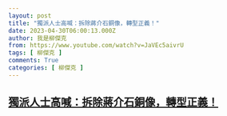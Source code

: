 ```yaml
---
layout: post
title: "獨派人士高喊：拆除蔣介石銅像，轉型正義！"
date: 2023-04-30T06:00:13.000Z
author: 我是柳傑克
from: https://www.youtube.com/watch?v=JaVEc5aivrU
tags: [ 柳傑克 ]
comments: True
categories: [ 柳傑克 ]
---
```

<!--1682834413000-->
[獨派人士高喊：拆除蔣介石銅像，轉型正義！](https://www.youtube.com/watch?v=JaVEc5aivrU)
------

<div>

</div>
